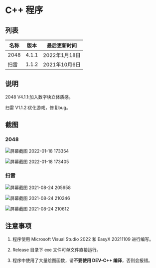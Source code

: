 # C++ 程序

## 列表

| 名称 | 版本 | 最后更新时间  |
| ---- | ---- | ------------- |
| 2048 | 4.1.1  | 2022年1月18日 |
| 扫雷 | 1.1.2 | 2021年10月6日 |

## 说明

2048 V4.1.1:加入数字块立体质感。

扫雷 V1.1.2:优化游戏，修复bug。

## 截图

### 2048

![屏幕截图 2022-01-18 173354](https://user-images.githubusercontent.com/88885257/149912091-212b3a1e-c156-46ec-bc0b-d863c03f698d.png)

![屏幕截图 2022-01-18 173405](https://user-images.githubusercontent.com/88885257/149912109-68fe5518-8161-4ff4-9d3f-9b1800dd9155.png)

### 扫雷

![屏幕截图 2021-08-24 205958](https://user-images.githubusercontent.com/88885257/130621625-fc0d2298-ffce-4fa5-b305-403e2b86f7f5.png)

![屏幕截图 2021-08-24 210246](https://user-images.githubusercontent.com/88885257/130621654-7b7a9a0a-e26e-4086-86cd-efcd2b2f5031.png)

![屏幕截图 2021-08-24 210612](https://user-images.githubusercontent.com/88885257/130621696-b9926986-2f42-42df-9899-f8ac98277ee6.png)

## 注意事项

1. 程序使用 Microsoft Visual Studio 2022 和 EasyX 20211109 进行编写。

2. Release 目录下 exe 文件可单文件直接运行。

3. 程序中使用了大量绘图函数，请**不要使用 DEV-C++ 编译**，否则会报错。
